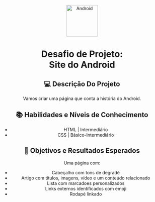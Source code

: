 <!--START_SECTION:header-->
<div align="center">
  <p align="center">
    <img 
      alt="Android" 
      src="https://img.icons8.com/?size=100&id=P2AnGyiJxMpp&format=png&color=000000" 
      width="100px" 
    />
    <h1>Desafio de Projeto: <br/>Site do Android
<br/>

## 💻 Descrição Do Projeto

Vamos criar uma página que conta a história do Android.

## 📚 Habilidades e Níveis de Conhecimento

  - HTML | Intermediário
  - CSS | Básico-Intermediário

## 🎯 Objetivos e Resultados Esperados

Uma página com:

- Cabeçalho com tons de degradê
- Artigo com títulos, imagens, vídeo e um conteúdo relacionado
- Lista com marcadoes personalizados
- Links externos identificados com emoji
- Rodapé linkado
